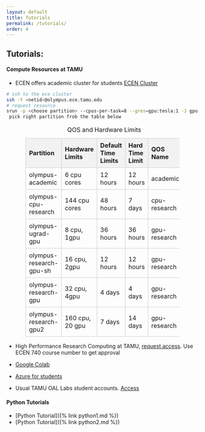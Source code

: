 ```yaml
---
layout: default
title: Tutorials
permalink: /tutorials/
order: 4
---
```


## Tutorials:

#### Compute Resources at TAMU

- ECEN offers academic cluster for students [ECEN Cluster](https://tamuengr.atlassian.net/wiki/spaces/helpdesk/pages/2115403777/Olympus+Cluster+Information) 


```bash
# ssh to the ece cluster
ssh -Y <netid>@olympus.ece.tamu.edu
# request resource
srun -p <choose partition> --cpus-per-task=8 --gres=gpu:tesla:1 -J gpu-job1 --cpus-per-task=8 -q <choose qos> --pty --x11=first bash
 pick right partition frob the table below
```


<style>

  table {
    border-collapse: collapse;
    width: 80%;
  }
  th, td {
    border: 1px solid #cccccc;
    text-align: left;
    padding: 8px;
  }
  th {
    background-color: #f2f2f2;
  }
  table.center {
    margin-left: auto;
    margin-right: auto;
  }
</style>

<table class = "center">
  <caption>QOS and Hardware Limits</caption>
  <thead>
    <tr>
      <th>Partition</th>
      <th>Hardware Limits</th>
      <th>Default Time Limits</th>
      <th>Hard Time Limit</th>
      <th>QOS Name</th>
    </tr>
  </thead>
  <tbody>
    <tr>
      <td>olympus-academic</td>
      <td>6 cpu cores</td>
      <td>12 hours</td>
      <td>12 hours</td>
      <td>academic</td>
    </tr>
    <tr>
      <td>olympus-cpu-research</td>
      <td>144 cpu cores</td>
      <td>48 hours</td>
      <td>7 days</td>
      <td>cpu-research</td>
    </tr>
    <tr>
      <td>olympus-ugrad-gpu</td>
      <td>8 cpu, 1gpu</td>
      <td>36 hours</td>
      <td>36 hours</td>
      <td>gpu-research</td>
    </tr>
    <tr>
      <td>olympus-research-gpu-sh</td>
      <td>16 cpu, 2gpu</td>
      <td>12 hours</td>
      <td>12 hours</td>
      <td>gpu-research</td>
    </tr>
    <tr>
      <td>olympus-research-gpu</td>
      <td>32 cpu, 4gpu</td>
      <td>4 days</td>
      <td>4 days</td>
      <td>gpu-research</td>
    </tr>
    <tr>
      <td>olympus-research-gpu2</td>
      <td>160 cpu, 20 gpu</td>
      <td>7 days</td>
      <td>14 days</td>
      <td>gpu-research</td>
    </tr>
  </tbody>
</table>



- High Performance Research Computing at TAMU, [request access](https://hprc.tamu.edu/apply/). Use ECEN 740 course number to get approval

- [Google Colab](https://colab.research.google.com/) 

- [Azure for students](https://azure.microsoft.com/en-us/free/students)

- Usual TAMU OAL Labs student accounts. [Access](https://it.tamu.edu/oal/) 

#### Python Tutorials

- [Python Tutorial]({% link python1.md %})
- [Python Tutorial]({% link python2.md %})

